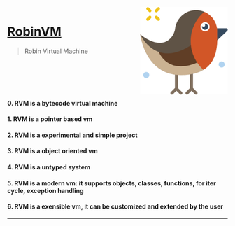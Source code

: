 <img width="200" height="200" src="extra/robin.png" align="right" />

# [RobinVM](https://www.youtube.com/watch?v=kuJoJ9rFCFE&t)
> Robin Virtual Machine
<br/>
<br/>
<br/>
<br/>

<h4>0. RVM is a bytecode virtual machine</h4>
<h4>1. RVM is a pointer based vm</h4>
<h4>2. RVM is a experimental and simple project</h4>
<h4>3. RVM is a object oriented vm</h4>
<h4>4. RVM is a untyped system</h4>
<h4>5. RVM is a modern vm: it supports objects, classes, functions, for iter cycle, exception handling</h4>
<h4>6. RVM is a exensible vm, it can be customized and extended by the user</h4>
<hr/>
